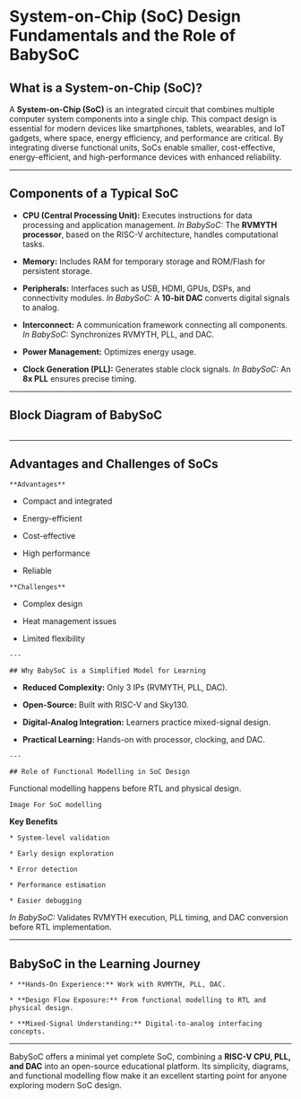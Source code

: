 # System-on-Chip (SoC) Design Fundamentals and the Role of BabySoC

## What is a System-on-Chip (SoC)?

A **System-on-Chip (SoC)** is an integrated circuit that combines multiple computer system components into a single chip. This compact design is essential for modern devices like smartphones, tablets, wearables, and IoT gadgets, where space, energy efficiency, and performance are critical. By integrating diverse functional units, SoCs enable smaller, cost-effective, energy-efficient, and high-performance devices with enhanced reliability.

---

## Components of a Typical SoC

* **CPU (Central Processing Unit):**
  Executes instructions for data processing and application management.
  *In BabySoC:* The **RVMYTH processor**, based on the RISC-V architecture, handles computational tasks.

* **Memory:**
  Includes RAM for temporary storage and ROM/Flash for persistent storage.

* **Peripherals:**
  Interfaces such as USB, HDMI, GPUs, DSPs, and connectivity modules.
  *In BabySoC:* A **10-bit DAC** converts digital signals to analog.

* **Interconnect:**
  A communication framework connecting all components.
  *In BabySoC:* Synchronizes RVMYTH, PLL, and DAC.

* **Power Management:**
  Optimizes energy usage.

* **Clock Generation (PLL):**
  Generates stable clock signals.
  *In BabySoC:* An **8x PLL** ensures precise timing.

---

## Block Diagram of BabySoC

```

```

---

## Advantages and Challenges of SoCs
```
**Advantages**
```

* Compact and integrated
  
* Energy-efficient
  
* Cost-effective
  
* High performance
  
* Reliable
```
**Challenges**

```
* Complex design
  
* Heat management issues
  
* Limited flexibility
```
---

## Why BabySoC is a Simplified Model for Learning

```
* **Reduced Complexity:** Only 3 IPs (RVMYTH, PLL, DAC).
  
* **Open-Source:** Built with RISC-V and Sky130.
  
* **Digital-Analog Integration:** Learners practice mixed-signal design.
  
* **Practical Learning:** Hands-on with processor, clocking, and DAC.
  
```
---

## Role of Functional Modelling in SoC Design

```
Functional modelling happens before RTL and physical design.

```
Image For SoC modelling
```


**Key Benefits**
```
* System-level validation

* Early design exploration

* Error detection

* Performance estimation

* Easier debugging

```
*In BabySoC:* Validates RVMYTH execution, PLL timing, and DAC conversion before RTL implementation.


---

## BabySoC in the Learning Journey
```
* **Hands-On Experience:** Work with RVMYTH, PLL, DAC.

* **Design Flow Exposure:** From functional modelling to RTL and physical design.

* **Mixed-Signal Understanding:** Digital-to-analog interfacing concepts.

```
---

BabySoC offers a minimal yet complete SoC, combining a **RISC-V CPU, PLL, and DAC** into an open-source educational platform. Its simplicity, diagrams, and functional modelling flow make it an excellent starting point for anyone exploring modern SoC design.
